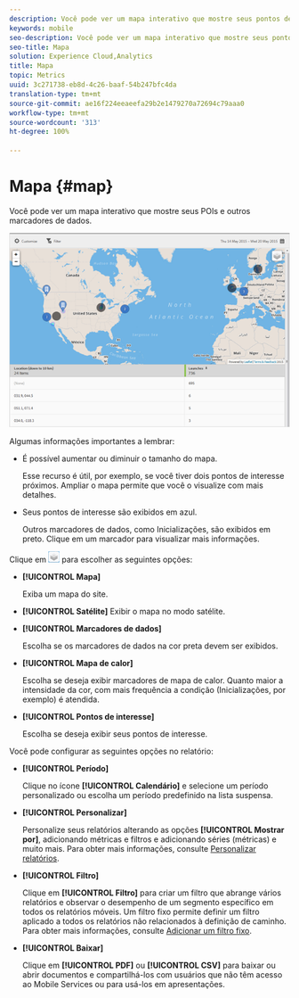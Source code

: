 ```yaml
---
description: Você pode ver um mapa interativo que mostre seus pontos de interesse e outros marcadores de dados.
keywords: mobile
seo-description: Você pode ver um mapa interativo que mostre seus pontos de interesse e outros marcadores de dados.
seo-title: Mapa
solution: Experience Cloud,Analytics
title: Mapa
topic: Metrics
uuid: 3c271738-eb8d-4c26-baaf-54b247bfc4da
translation-type: tm+mt
source-git-commit: ae16f224eeaeefa29b2e1479270a72694c79aaa0
workflow-type: tm+mt
source-wordcount: '313'
ht-degree: 100%

---
```



# Mapa {#map}

Você pode ver um mapa interativo que mostre seus POIs e outros marcadores de dados.

![](assets/map.png)

Algumas informações importantes a lembrar:

* É possível aumentar ou diminuir o tamanho do mapa.

   Esse recurso é útil, por exemplo, se você tiver dois pontos de interesse próximos. Ampliar o mapa permite que você o visualize com mais detalhes.
* Seus pontos de interesse são exibidos em azul.

   Outros marcadores de dados, como Inicializações, são exibidos em preto. Clique em um marcador para visualizar mais informações.

Clique em ![camadas](assets/map_layers.png) para escolher as seguintes opções:

* **[!UICONTROL Mapa]**

   Exiba um mapa do site.

* **[!UICONTROL Satélite]**
Exibir o mapa no modo satélite.

* **[!UICONTROL Marcadores de dados]**

   Escolha se os marcadores de dados na cor preta devem ser exibidos.

* **[!UICONTROL Mapa de calor]**

   Escolha se deseja exibir marcadores de mapa de calor. Quanto maior a intensidade da cor, com mais frequência a condição (Inicializações, por exemplo) é atendida.

* **[!UICONTROL Pontos de interesse]**

   Escolha se deseja exibir seus pontos de interesse.

Você pode configurar as seguintes opções no relatório:

* **[!UICONTROL Período]**

   Clique no ícone **[!UICONTROL Calendário]** e selecione um período personalizado ou escolha um período predefinido na lista suspensa.

* **[!UICONTROL Personalizar]**

   Personalize seus relatórios alterando as opções **[!UICONTROL Mostrar por]**, adicionando métricas e filtros e adicionando séries (métricas) e muito mais. Para obter mais informações, consulte [Personalizar relatórios](/help/using/usage/reports-customize/t-reports-customize.md).

* **[!UICONTROL Filtro]**

   Clique em **[!UICONTROL Filtro]** para criar um filtro que abrange vários relatórios e observar o desempenho de um segmento específico em todos os relatórios móveis. Um filtro fixo permite definir um filtro aplicado a todos os relatórios não relacionados à definição de caminho. Para obter mais informações, consulte [Adicionar um filtro fixo](/help/using/usage/reports-customize/t-sticky-filter.md).

* **[!UICONTROL Baixar]**

   Clique em **[!UICONTROL PDF]** ou **[!UICONTROL CSV]** para baixar ou abrir documentos e compartilhá-los com usuários que não têm acesso ao Mobile Services ou para usá-los em apresentações.